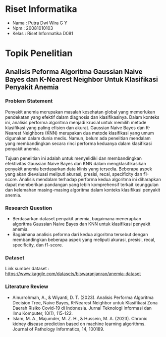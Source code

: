 # Riset Informatika

<ul>
<li>Nama : Putra Dwi Wira G Y</li>
<li>Npm : 20081010103</li>
<li>Kelas : Riset Informatika D081</li>
</ul>

# Topik Penelitian
## Analisis Peforma Algoritma Gaussian Naive Bayes dan K-Nearest Neighbor Untuk Klasifikasi Penyakit Anemia
### Problem Statement
Penyakit anemia merupakan masalah kesehatan global yang memerlukan pendekatan yang efektif dalam diagnosis dan klasifikasinya. Dalam konteks ini, analisis performa algoritma menjadi krusial untuk memilih metode klasifikasi yang paling efisien dan akurat. Gaussian Naive Bayes dan K-Nearest Neighbors (KNN) merupakan dua metode klasifikasi yang umum digunakan dalam dunia medis. Namun, belum ada penelitian mendalam yang membandingkan secara rinci performa keduanya dalam klasifikasi penyakit anemia.

Tujuan penelitian ini adalah untuk menyelidiki dan membandingkan efektivitas Gaussian Naive Bayes dan KNN dalam mengklasifikasikan penyakit anemia berdasarkan data klinis yang tersedia. Beberapa aspek yang akan dievaluasi meliputi akurasi, presisi, recal, specificity dan f1-score. Analisis mendalam terhadap performa kedua algoritma ini diharapkan dapat memberikan pandangan yang lebih komprehensif terkait keunggulan dan kelemahan masing-masing algoritma dalam konteks klasifikasi penyakit anemia.

### Research Question
- Berdasarkan dataset penyakit anemia, bagaimana menerapkan algoritma Gaussian Naive Bayes dan KNN untuk klasifikasi penyakit anemia.
- Bagaimana analisis peforma dari kedua algoritma tersebut dengan membandingkan beberapa aspek yang meliputi akurasi, presisi, recal, specificity, dan f1-score.

### Dataset
Link sumber dataset : https://www.kaggle.com/datasets/biswaranjanrao/anemia-dataset

  
### Literature Review
- Ainurrohmah, A., & Wiyanti, D. T. (2023). Analisis Performa Algoritma Decision Tree, Naive Bayes, K-Nearest Neighbor untuk Klasifikasi Zona Daerah Risiko Covid-19 di Indonesia. Jurnal Teknologi Informasi dan Ilmu Komputer, 10(1), 115-122.
- Islam, M. A., Majumder, M. Z. H., & Hussein, M. A. (2023). Chronic kidney disease prediction based on machine learning algorithms. Journal of Pathology Informatics, 14, 100189.
